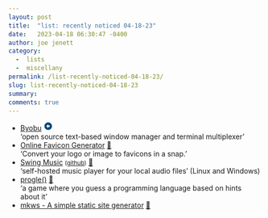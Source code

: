 ```yaml
---
layout: post
title:  "list: recently noticed 04-18-23"
date:   2023-04-18 06:30:47 -0400
author: joe jenett
category:
  -  lists
  -  miscellany
permalink: /list-recently-noticed-04-18-23/
slug: list-recently-noticed-04-18-23
summary: 
comments: true
---
```

<ul class="links">
	<li><a title="Byobu" href="https://www.byobu.org/">Byobu</a> <a class="normaltext" title="source" href="https://search.marginalia.nu/explore/random"><img src="/images/left-arrow.png" alt="" width="18"></a><br>‘open source text-based window manager and terminal multiplexer’</li>
	<li><a title="Favicon Generator: Online, Free &amp; Fast" href="https://www.favicon.software/">Online Favicon Generator</a> <a href="https://pinboard.in/u:pacifico">📌</a><br>‘Convert your logo or image to favicons in a snap.’</li>
	<li><a title="Swing Music" href="https://swingmusic.vercel.app/">Swing Music</a> <small>(<a href="https://github.com/swing-opensource/swingmusic">github</a>)</small> <a href="https://pinboard.in/u:mikael">📌</a><br>‘self-hosted music player for your local audio files’ (Linux and Windows)</li>
	<li><a title="Guess today’s programming language!" href="https://progle.net/">progle()</a> <a href="https://pinboard.in/u:tdjones">📌</a><br>‘a game where you guess a programming language based on hints about it’</li>
	<li><a title="mkws - A simple static site generator" href="https://mkws.sh/">mkws - A simple static site generator</a> <a href="https://pinboard.in/u:axehandle">📌</a></li>
</ul>

<a href="https://brid.gy/publish/mastodon"></a>